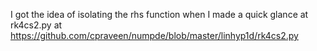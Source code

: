I got the idea of isolating the rhs function when I made a quick glance at rk4cs2.py at https://github.com/cpraveen/numpde/blob/master/linhyp1d/rk4cs2.py